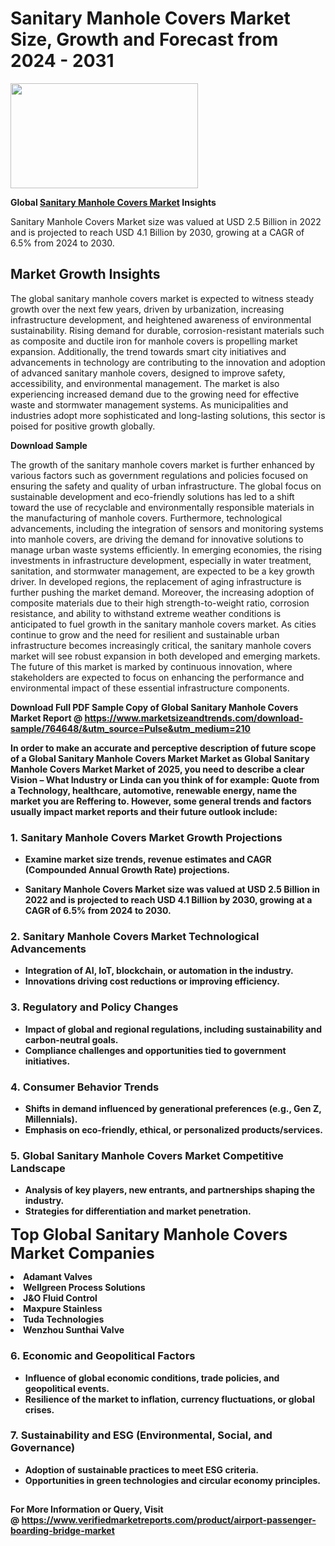 <H1>Sanitary Manhole Covers Market Size, Growth and Forecast from 2024 - 2031</H1><img class="aligncenter size-medium wp-image-584254" src="https://thirdeyenews.in/wp-content/uploads/2024/09/Global-Market-Research-300x168.jpeg" alt="" width="300" height="168" /><p><strong>Global&nbsp;<a href="https://www.marketsizeandtrends.com/download-sample/764648/&amp;utm_source=Pulse&amp;utm_medium=210">Sanitary Manhole Covers Market</a> Insights</strong></p><p>Sanitary Manhole Covers Market size was valued at USD 2.5 Billion in 2022 and is projected to reach USD 4.1 Billion by 2030, growing at a CAGR of 6.5% from 2024 to 2030.</p><p><h2>Market Growth Insights</h2> <p>The global sanitary manhole covers market is expected to witness steady growth over the next few years, driven by urbanization, increasing infrastructure development, and heightened awareness of environmental sustainability. Rising demand for durable, corrosion-resistant materials such as composite and ductile iron for manhole covers is propelling market expansion. Additionally, the trend towards smart city initiatives and advancements in technology are contributing to the innovation and adoption of advanced sanitary manhole covers, designed to improve safety, accessibility, and environmental management. The market is also experiencing increased demand due to the growing need for effective waste and stormwater management systems. As municipalities and industries adopt more sophisticated and long-lasting solutions, this sector is poised for positive growth globally.</p> <p><strong>Download Sample</strong></p> <p>The growth of the sanitary manhole covers market is further enhanced by various factors such as government regulations and policies focused on ensuring the safety and quality of urban infrastructure. The global focus on sustainable development and eco-friendly solutions has led to a shift toward the use of recyclable and environmentally responsible materials in the manufacturing of manhole covers. Furthermore, technological advancements, including the integration of sensors and monitoring systems into manhole covers, are driving the demand for innovative solutions to manage urban waste systems efficiently. In emerging economies, the rising investments in infrastructure development, especially in water treatment, sanitation, and stormwater management, are expected to be a key growth driver. In developed regions, the replacement of aging infrastructure is further pushing the market demand. Moreover, the increasing adoption of composite materials due to their high strength-to-weight ratio, corrosion resistance, and ability to withstand extreme weather conditions is anticipated to fuel growth in the sanitary manhole covers market. As cities continue to grow and the need for resilient and sustainable urban infrastructure becomes increasingly critical, the sanitary manhole covers market will see robust expansion in both developed and emerging markets. The future of this market is marked by continuous innovation, where stakeholders are expected to focus on enhancing the performance and environmental impact of these essential infrastructure components.</p> <p><strong></p><p><span class=""><strong>Download Full PDF Sample Copy of Global Sanitary Manhole Covers Market Report</strong> @ <a href="https://www.marketsizeandtrends.com/download-sample/764648/&amp;utm_source=Pulse&amp;utm_medium=210" target="_blank">https://www.marketsizeandtrends.com/download-sample/764648/&amp;utm_source=Pulse&amp;utm_medium=210</a></span></p><p>In order to make an accurate and perceptive description of future scope of a Global&nbsp;Sanitary Manhole Covers Market Market as Global&nbsp;Sanitary Manhole Covers Market Market of 2025, you need to describe a clear Vision &ndash; What Industry or Linda can you think of for example: Quote from a Technology, healthcare, automotive, renewable energy, name the market you are Reffering to. However, some general trends and factors usually impact market reports and their future outlook include:</p><h3>1.&nbsp;<strong>Sanitary Manhole Covers Market Growth Projections</strong></h3><ul><li>Examine market size trends, revenue estimates and CAGR (Compounded Annual Growth Rate) projections.</li><li><p>Sanitary Manhole Covers Market size was valued at USD 2.5 Billion in 2022 and is projected to reach USD 4.1 Billion by 2030, growing at a CAGR of 6.5% from 2024 to 2030.</p></li></ul><h3>2.&nbsp;<strong>Sanitary Manhole Covers Market Technological Advancements</strong></h3><ul><li>Integration of AI, IoT, blockchain, or automation in the industry.</li><li>Innovations driving cost reductions or improving efficiency.</li></ul><h3>3.&nbsp;<strong>Regulatory and Policy Changes</strong></h3><ul><li>Impact of global and regional regulations, including sustainability and carbon-neutral goals.</li><li>Compliance challenges and opportunities tied to government initiatives.</li></ul><h3>4.&nbsp;<strong>Consumer Behavior Trends</strong></h3><ul><li>Shifts in demand influenced by generational preferences (e.g., Gen Z, Millennials).</li><li>Emphasis on eco-friendly, ethical, or personalized products/services.</li></ul><h3>5.&nbsp;<strong>Global Sanitary Manhole Covers Market Competitive Landscape</strong></h3><ul><li>Analysis of key players, new entrants, and partnerships shaping the industry.</li><li>Strategies for differentiation and market penetration.</li></ul><p data-pm-slice="1 1 []"><span style="color: inherit; font-family: inherit; font-size: 25px;">Top Global Sanitary Manhole Covers Market Companies</span></p><div class="" data-test-id=""><p><li>Adamant Valves</li><li> Wellgreen Process Solutions</li><li> J&O Fluid Control</li><li> Maxpure Stainless</li><li> Tuda Technologies</li><li> Wenzhou Sunthai Valve</li></p></div><h3>6.&nbsp;<strong>Economic and Geopolitical Factors</strong></h3><ul><li>Influence of global economic conditions, trade policies, and geopolitical events.</li><li>Resilience of the market to inflation, currency fluctuations, or global crises.</li></ul><h3>7.&nbsp;<strong>Sustainability and ESG (Environmental, Social, and Governance)</strong></h3><ul><li>Adoption of sustainable practices to meet ESG criteria.</li><li>Opportunities in green technologies and circular economy principles.</li></ul><h2><strong style="font-size: 14px;">For More Information or Query, Visit @&nbsp;</strong><a style="background-color: #ffffff; font-size: 14px;" href="https://www.marketsizeandtrends.com/report/sanitary-manhole-covers-market/" target="_blank">https://www.verifiedmarketreports.com/product/airport-passenger-boarding-bridge-market</a></h2>
